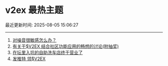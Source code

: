 # v2ex 最热主题

最近更新时间: 2025-08-05 15:06:27

--- 
1. [对噪音很敏感怎么办？](https://www.v2ex.com/t/1149955) 
2. [有关于$V2EX 结合社区功能应用的畅想的讨论(附抽奖)](https://www.v2ex.com/t/1149962) 
3. [在坛里入坑的自助洗车店终于营业了](https://www.v2ex.com/t/1149991) 
4. [发推特 领$V2EX](https://www.v2ex.com/t/1150000) 
